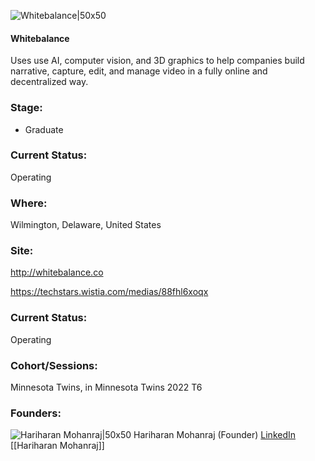 

![Whitebalance|50x50](http://apimg.techstars.com/sf/accounts/logo/Logo_7a14f1f893ff8e41e662b7281.png)

#### Whitebalance
Uses use AI, computer vision, and 3D graphics to help companies build narrative, capture, edit, and manage video in a fully online and decentralized way.

### Stage: 
 - Graduate 

### Current Status: 
Operating

### Where:
Wilmington, Delaware, United States

### Site:
http://whitebalance.co

https://techstars.wistia.com/medias/88fhl6xoqx



### Current Status: 
Operating

### Cohort/Sessions: 
Minnesota Twins, in Minnesota Twins 2022 T6

### Founders: 

![Hariharan Mohanraj|50x50]() Hariharan Mohanraj (Founder) [LinkedIn](https://linkedin.com/in/harimohanraj) [[Hariharan Mohanraj]]


